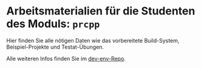 Arbeitsmaterialien für die Studenten des Moduls: `prcpp`
========================================================

Hier finden Sie alle nötigen Daten wie das vorbereitete Build-System,
Beispiel-Projekte und Testat-Übungen.

Alle weiteren Infos finden Sie im [dev-env-Repo](https://gitlab.fhnw.ch/prcpp/students/dev-env).
